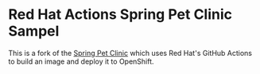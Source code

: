 # Red Hat Actions Spring Pet Clinic Sampel

This is a fork of the [Spring Pet Clinic](https://github.com/spring-projects/spring-petclinic) which uses Red Hat's GitHub Actions to build an image and deploy it to OpenShift.
